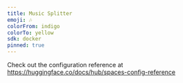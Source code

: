```yaml
---
title: Music Splitter
emoji: 🎶
colorFrom: indigo
colorTo: yellow
sdk: docker
pinned: true
---
```


Check out the configuration reference at https://huggingface.co/docs/hub/spaces-config-reference
